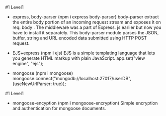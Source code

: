 #1 Level1

- express, body-parser (npm i express body-parser)
  body-parser extract the entire body portion of an incoming request stream and exposes it on req. body . The middleware was a part of Express. js earlier but now you have to install it separately. This body-parser module parses the JSON, buffer, string and URL encoded data submitted using HTTP POST request.

- EJS+express (npm i ejs)
  EJS is a simple templating language that lets you generate HTML markup with plain JavaScript.
  app.set("view engine", "ejs");

- mongoose (npm i mongoose)
  mongoose.connect("mongodb://localhost:27017/userDB", {useNewUrlParser: true});

#1 Level1

- mongoose-encyption (npm i mongoose-encryption)
  Simple encryption and authentication for mongoose documents.
